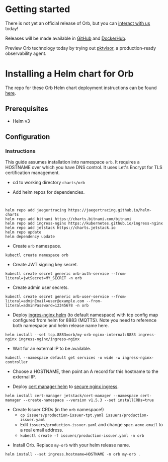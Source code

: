 # Getting started

There is not yet an official release of Orb, but you can [interact with us](contact.md) today!

Releases will be made available in [GitHub](https://github.com/ns1labs/orb/releases) and [DockerHub](https://hub.docker.com/u/ns1labs).

Preview Orb technology today by trying out [pktvisor](https://pktvisor.dev), a production-ready observability agent.

# Installing a Helm chart for Orb
The repo for these Orb Helm chart deployment instructions can be found [here](https://github.com/ns1labs/orb-helm/tree/main/charts/orb).

## Prerequisites
* Helm v3

## Configuration
### Instructions
This guide assumes installation into namespace `orb`. It requires a HOSTNAME over which you have DNS control. It uses Let's Encrypt for TLS certification management.

* cd to working directory `charts/orb`

* Add helm repos for dependencies.

`   `

    helm repo add jaegertracing https://jaegertracing.github.io/helm-charts
    helm repo add bitnami https://charts.bitnami.com/bitnami
    helm repo add ingress-nginx https://kubernetes.github.io/ingress-nginx
    helm repo add jetstack https://charts.jetstack.io
    helm repo update
    helm dependency update


* Create `orb` namespace.

`kubectl create namespace orb`

* Create JWT signing key secret.

`kubectl create secret generic orb-auth-service --from-literal=jwtSecret=MY_SECRET -n orb`

* Create admin user secrets.

`kubectl create secret generic orb-user-service --from-literal=adminEmail=user@example.com --from-literal=adminPassword=12345678 -n orb`

* Deploy [ingres-nginx helm](https://kubernetes.github.io/ingress-nginx/deploy/#using-helm) (to default namespace) with tcp config map configured from helm for 8883 (MQTTS). Note you need to reference both namespace and helm release name here.

`helm install --set tcp.8883=orb/my-orb-nginx-internal:8883 ingress-nginx ingress-nginx/ingress-nginx`

* Wait for an external IP to be available.

`kubectl --namespace default get services -o wide -w ingress-nginx-controller`

* Choose a HOSTNAME, then point an A record for this hostname to the external IP.

* Deploy [cert manager helm](https://cert-manager.io/docs/installation/helm/) to [secure nginx ingress](https://cert-manager.io/docs/tutorials/acme/ingress/).

`helm install cert-manager jetstack/cert-manager --namespace cert-manager --create-namespace --version v1.5.3 --set installCRDs=true`

- Create Issuer CRDs (in the `orb` namespace!)
    - `cp issuers/production-issuer-tpt.yaml issuers/production-issuer.yaml`
    - Edit `issuers/production-issuer.yaml` and change `spec.acme.email` to a real email address.
    - `kubectl create -f issuers/production-issuer.yaml -n orb`

* Install Orb. Replace `my-orb` with your helm release name.

`helm install --set ingress.hostname=HOSTNAME -n orb my-orb .`



